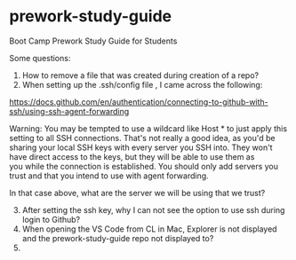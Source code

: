# prework-study-guide
Boot Camp Prework Study Guide for Students

Some questions:
1. How to remove a file that was created during creation of a repo?
2. When setting up the .ssh/config file , I came across the following:

https://docs.github.com/en/authentication/connecting-to-github-with-ssh/using-ssh-agent-forwarding

Warning: You may be tempted to use a wildcard like Host * to just apply this setting to all SSH connections. That's not really a good idea, as you'd be sharing your local SSH keys with every server you SSH into. They won't have direct access to the keys, but they will be able to use them as you while the connection is established. You should only add servers you trust and that you intend to use with agent forwarding.

In that case above, what are the server we will be using that we trust?

3. After setting the ssh key, why I can not see the option to use ssh during login to Github?
4. When opening the VS Code from CL in Mac, Explorer is not displayed and the prework-study-guide repo not displayed to?
5.  
